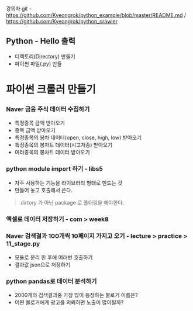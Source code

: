 강의자 git - https://github.com/Kyeongrok/python_example/blob/master/README.md / https://github.com/Kyeongrok/python_crawler
## Python - Hello 출력
- 디렉토리(Directory) 만들기
- 파이썬 파일(.py) 만들

# 파이썬 크롤러 만들기
### Naver 금융 주식 데이터 수집하기
- 특정종목 금액 받아오기
- 종목 금액 받아오기
- 특정종목의 봉차 데이터(open, close, high,  low) 받아오기
- 특정종목의 봉차트 데이터(시고저종) 받아오기
- 여러종목의 봉차트 데이터 받아오기

### python module import 하기 - libs5
- 자주 사용하는 기능을 라이브러리 형태로 만드는 것
- 만들어 놓고 호출해서 쓴다.
> dirtory 가 아닌 package 로 폴더링을 해야한다.

### 엑셀로 데이터 저장하기 - com > week8

### Naver 검색결과 100개씩 10페이지 가지고 오기 - lecture > practice > 11_stage.py
- 모듈로 분리 한 후에 여러번 호출하기
- 결과값 json으로 저장하기

### python pandas로 데이터 분석하기
- 2000개의 검색결과중 가장 많이 등장하는 블로거 이름은?
- 어떤 블로거에게 광고를 의뢰하면 노출이 많이될까?